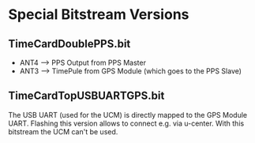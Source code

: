 # Special Bitstream Versions

## TimeCardDoublePPS.bit

* ANT4 --> PPS Output from PPS Master
* ANT3 --> TimePule from GPS Module (which goes to the PPS Slave)

## TimeCardTopUSBUARTGPS.bit

The USB UART (used for the UCM) is directly mapped to the GPS Module UART.
Flashing this version allows to connect e.g. via u-center. With this bitstream the UCM can't be used.